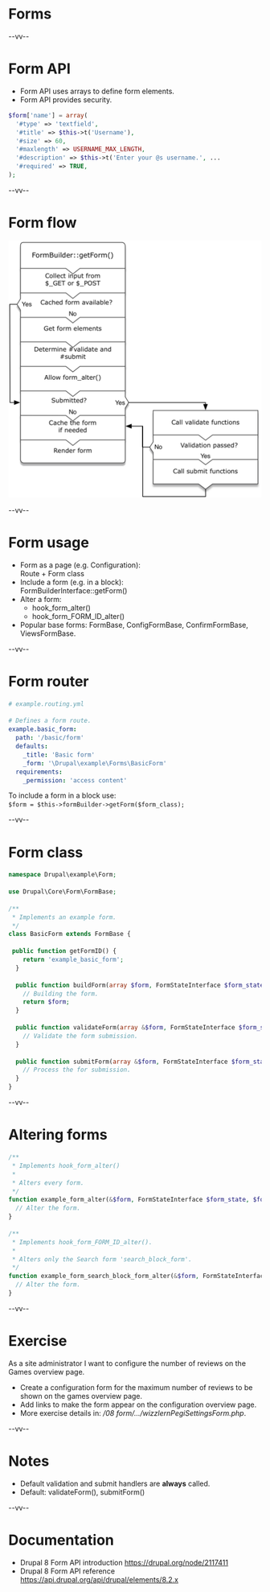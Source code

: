 # Forms

--vv--

# Form API
- Form API uses arrays to define form elements.
- Form API provides security.

```php
$form['name'] = array(
  '#type' => 'textfield',
  '#title' => $this->t('Username'),
  '#size' => 60,
  '#maxlength' => USERNAME_MAX_LENGTH,
  '#description' => $this->t('Enter your @s username.', ...
  '#required' => TRUE,
);
```

--vv--

# Form flow

![Data flow diagram of form submission](lesson-3/slides/images/form-processing-diagram.png) <!-- .element: style="width: 60%;" -->

--vv--

# Form usage
- Form as a page (e.g. Configuration): <br>Route + Form class
- Include a form (e.g. in a block): <br>FormBuilderInterface::getForm()
- Alter a form:
  - hook_form_alter()
  - hook_form_FORM_ID_alter()
- Popular base forms: FormBase, ConfigFormBase, ConfirmFormBase, ViewsFormBase.

--vv--

# Form router

```yaml
# example.routing.yml

# Defines a form route.
example.basic_form:
  path: '/basic/form'
  defaults:
    _title: 'Basic form'
    _form: '\Drupal\example\Forms\BasicForm'
  requirements:
    _permission: 'access content'
```

To include a form in a block use: <br>`$form = $this->formBuilder->getForm($form_class);`

--vv--

# Form class

```php
namespace Drupal\example\Form;

use Drupal\Core\Form\FormBase;

/**
 * Implements an example form.
 */
class BasicForm extends FormBase {

 public function getFormID() {
    return 'example_basic_form';
  }

  public function buildForm(array $form, FormStateInterface $form_state) {
    // Building the form.
    return $form;
  }
  
  public function validateForm(array &$form, FormStateInterface $form_state) {
    // Validate the form submission.
  }
  
  public function submitForm(array &$form, FormStateInterface $form_state) {
    // Process the for submission.
  }
}
```

--vv--

# Altering forms

```php
/**
 * Implements hook_form_alter()
 *
 * Alters every form.
 */
function example_form_alter(&$form, FormStateInterface $form_state, $form_id) {
  // Alter the form.
}

/**
 * Implements hook_form_FORM_ID_alter().
 *
 * Alters only the Search form 'search_block_form'.
 */
function example_form_search_block_form_alter(&$form, FormStateInterface $form_state, $form_id) {
  // Alter the form.
}
```

--vv--

# Exercise
As a site administrator I want to configure the number of reviews on the Games overview page.

- Create a configuration form for the maximum number of reviews to be shown on the games overview page.
- Add links to make the form appear on the configuration overview page.
- More exercise details in: _/08 form/.../wizzlernPegiSettingsForm.php_.

--vv--

# Notes
- Default validation and submit handlers are **always** called. 
- Default: validateForm(), submitForm()

--vv--

# Documentation
- Drupal 8 Form API introduction https://drupal.org/node/2117411
- Drupal 8 Form API reference https://api.drupal.org/api/drupal/elements/8.2.x
